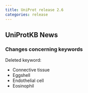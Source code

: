```yaml
---
title: UniProt release 2.6
categories: release
---
```


## UniProtKB News

### Changes concerning keywords

Deleted keyword:

-   Connective tissue
-   Eggshell
-   Endothelial cell
-   Eosinophil
